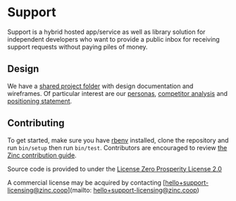 # Support
Support is a hybrid hosted app/service as well as library solution for independent developers who want to provide a public inbox for receiving support requests without paying piles of money.

## Design

We have a [shared project folder] with design documentation and wireframes. Of particular interest are our [personas], [competitor analysis] and [positioning statement].

[personas]: https://docs.google.com/document/d/1tW5FlsIkiaKMlQ79uyuLek_oY076Iauez4X-wz_huaA/edit#
[competitor analysis]: https://docs.google.com/spreadsheets/d/1v0GYAL479AwYstTg_DyHVPjWAldc2dx69r__JJmkEnI/edit?usp=drive_web&ouid=109885491663234077023
[positioning statement]: https://docs.google.com/document/d/1Hd8J0WYjrea2YJ5vXFO2W25briSoeWOHLLDKUfWV3dU/edit
[shared project folder]: https://drive.google.com/drive/folders/1S_bH6MxGGXccoD0qwvAnxI5XFOzyOuz5

## Contributing
To get started, make sure you have [rbenv](https://github.com/rbenv/rbenv) installed, clone the repository and run `bin/setup` then run `bin/test`.
Contributors are encouraged to review [the Zinc contribution guide](https://www.zinc.coop/contributing/).

Source code is provided to under the [License Zero Prosperity License 2.0](./LICENSE)

A commercial license may be acquired by contacting [hello+support-licensing@zinc.coop](mailto: hello+support-licensing@zinc.coop)